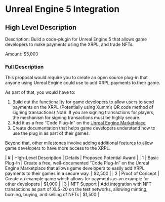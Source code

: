 # Unreal Engine 5 Integration

## High Level Description

Description: Build a code-plugin for Unreal Engine 5 that allows game developers to make payments using the XRPL, and trade NFTs.

Amount: $5,000

### Full Description

This proposal would require you to create an open source plug-in that anyone using Unreal Engine could use to add XRPL payments to their game.

As part of that, you would have to:

1. Build out the functionality for game developers to allow users to send payments on the XRPL (Potentially using Xumm’s QR code method of signing transactions) Note: If you are signing transactions for players, the mechanism for signing transactions must be highly secure.
2. Add it as a free “Code Plug-In” on the [Unreal Engine Marketplace](https://www.unrealengine.com/marketplace/en-US/content-cat/assets/codeplugins?count=20&sortBy=effectiveDate&sortDir=DESC&start=0)
3. Create documentation that helps game developers understand how to use the plug in as part of their games.

Beyond that, other milestones involve adding additional features to allow game developers to have more access to the XRPL.

| # | High-Level Description | Details | Proposed Potential Award |
| 1 | Basic Plug-In | Create a free, well-documented “Code Plug-In” on the Unreal Engine Marketplace that allows game developers to easily add XRPL payments to their games in a secure way. | $2,500 |
| 2 | Proof of Concept | Create an example game which allows for payments as an example for other developers | $1,000 |
| 3 | NFT Support | Add integration with NFT transactions as part of XLS-20 on the test networks, allowing minting, burning, buying, and selling of NFTs | $1,500 |
